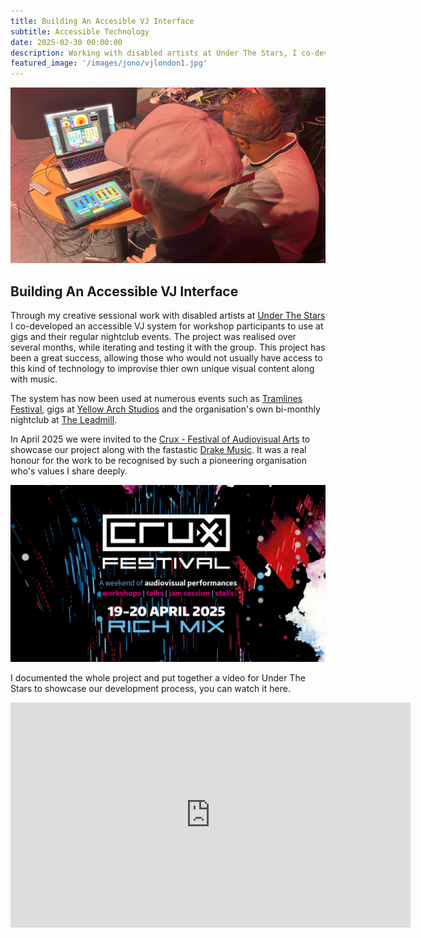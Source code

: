 ```yaml
---
title: Building An Accesible VJ Interface
subtitle: Accessible Technology
date: 2025-02-30 00:00:00
description: Working with disabled artists at Under The Stars, I co-developed an accessible VJ system for use at thier nightclub and gigs
featured_image: '/images/jono/vjlondon1.jpg'
---
```


![](/images/jono/vjlondon1.jpg)

## Building An Accessible VJ Interface

Through my creative sessional work with disabled artists at [Under The Stars](https://underthestars.org.uk/) I co-developed an accessible VJ system for workshop participants to use at gigs and their regular nightclub events. The project was realised over several months, while iterating and testing it with the group. This project has been a great success, allowing those who would not usually have access to this kind of technology to improvise thier own unique visual content along with music.

The system has now been used at numerous events such as [Tramlines Festival](https://tramlines.org.uk), gigs at [Yellow Arch Studios](https://yellowarch.com) and the organisation's own bi-monthly nightclub at [The Leadmill](https://leadmill.co.uk). 

In April 2025 we were invited to the [Crux - Festival of Audiovisual Arts](https://festival.crux-events.org) to showcase our project along with the fastastic [Drake Music](https://drakemusic.org). It was a real honour for the work to be recognised by such a pioneering organisation who's values I share deeply.

![](/images/jono/cruxfestmain.jpg)

I documented the whole project and put together a video for Under The Stars to showcase our development process, you can watch it here.

<iframe src="https://www.youtube.com/embed/vibqQOKL_s4?si=s8Kqz92cM_qF_7Qm" width="640" height="360" frameborder="0" allowfullscreen></iframe>



